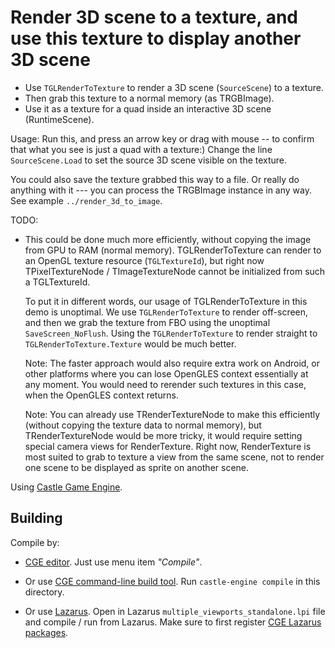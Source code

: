 # Render 3D scene to a texture, and use this texture to display another 3D scene

- Use `TGLRenderToTexture` to render a 3D scene (`SourceScene`) to a texture.
- Then grab this texture to a normal memory (as TRGBImage).
- Use it as a texture for a quad inside an interactive 3D scene (RuntimeScene).

Usage: Run this, and press an arrow key or drag with mouse -- to confirm that what you see is just a quad with a texture:) Change the line `SourceScene.Load` to set the source 3D scene visible on the texture.

You could also save the texture grabbed this way to a file. Or really do anything with it --- you can process the TRGBImage instance in any way. See example `../render_3d_to_image`.

TODO:

- This could be done much more efficiently, without copying the image from GPU to RAM (normal memory). TGLRenderToTexture can render to an OpenGL texture resource (`TGLTextureId`), but right now TPixelTextureNode / TImageTextureNode cannot be initialized from such a TGLTextureId.

    To put it in different words, our usage of TGLRenderToTexture in this demo is unoptimal. We use `TGLRenderToTexture` to render off-screen, and then we grab the texture from FBO using the unoptimal `SaveScreen_NoFlush`. Using the `TGLRenderToTexture` to render straight to `TGLRenderToTexture.Texture` would be much better.

    Note: The faster approach would also require extra work on Android, or other platforms where you can lose OpenGLES context essentially at any moment. You would need to rerender such textures in this case, when the OpenGLES context returns.

    Note: You can already use TRenderTextureNode to make this efficiently (without copying the texture data to normal memory), but TRenderTextureNode would be more tricky, it would require setting special camera views for RenderTexture. Right now, RenderTexture is most suited to grab to texture a view from the same scene, not to render one scene to be displayed as sprite on another scene.

Using [Castle Game Engine](https://castle-engine.io/).

## Building

Compile by:

- [CGE editor](https://castle-engine.io/manual_editor.php). Just use menu item _"Compile"_.

- Or use [CGE command-line build tool](https://castle-engine.io/build_tool). Run `castle-engine compile` in this directory.

- Or use [Lazarus](https://www.lazarus-ide.org/). Open in Lazarus `multiple_viewports_standalone.lpi` file and compile / run from Lazarus. Make sure to first register [CGE Lazarus packages](https://castle-engine.io/documentation.php).
